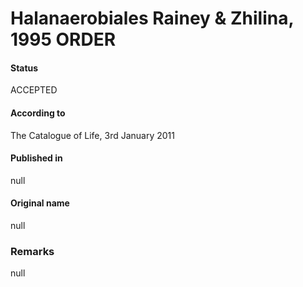 # Halanaerobiales Rainey & Zhilina, 1995 ORDER

#### Status
ACCEPTED

#### According to
The Catalogue of Life, 3rd January 2011

#### Published in
null

#### Original name
null

### Remarks
null